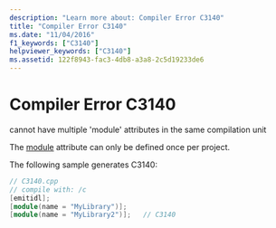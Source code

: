 ```yaml
---
description: "Learn more about: Compiler Error C3140"
title: "Compiler Error C3140"
ms.date: "11/04/2016"
f1_keywords: ["C3140"]
helpviewer_keywords: ["C3140"]
ms.assetid: 122f8943-fac3-4db8-a3a8-2c5d19233de6
---
```

# Compiler Error C3140

cannot have multiple 'module' attributes in the same compilation unit

The [module](../../windows/attributes/module-cpp.md) attribute can only be defined once per project.

The following sample generates C3140:

```cpp
// C3140.cpp
// compile with: /c
[emitidl];
[module(name = "MyLibrary")];
[module(name = "MyLibrary2")];   // C3140
```
